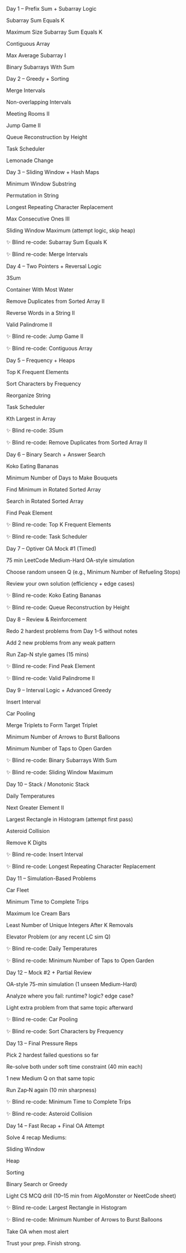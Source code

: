 Day 1 – Prefix Sum + Subarray Logic

Subarray Sum Equals K

Maximum Size Subarray Sum Equals K

Contiguous Array

Max Average Subarray I

Binary Subarrays With Sum


Day 2 – Greedy + Sorting

Merge Intervals

Non-overlapping Intervals

Meeting Rooms II

Jump Game II

Queue Reconstruction by Height

Task Scheduler

Lemonade Change

Day 3 – Sliding Window + Hash Maps

Minimum Window Substring

Permutation in String

Longest Repeating Character Replacement

Max Consecutive Ones III

Sliding Window Maximum (attempt logic, skip heap)

✨ Blind re-code: Subarray Sum Equals K

✨ Blind re-code: Merge Intervals

Day 4 – Two Pointers + Reversal Logic

3Sum

Container With Most Water

Remove Duplicates from Sorted Array II

Reverse Words in a String II

Valid Palindrome II

✨ Blind re-code: Jump Game II

✨ Blind re-code: Contiguous Array

Day 5 – Frequency + Heaps

Top K Frequent Elements

Sort Characters by Frequency

Reorganize String

Task Scheduler

Kth Largest in Array

✨ Blind re-code: 3Sum

✨ Blind re-code: Remove Duplicates from Sorted Array II

Day 6 – Binary Search + Answer Search

Koko Eating Bananas

Minimum Number of Days to Make Bouquets

Find Minimum in Rotated Sorted Array

Search in Rotated Sorted Array

Find Peak Element

✨ Blind re-code: Top K Frequent Elements

✨ Blind re-code: Task Scheduler

Day 7 – Optiver OA Mock #1 (Timed)

75 min LeetCode Medium-Hard OA-style simulation

Choose random unseen Q (e.g., Minimum Number of Refueling Stops)

Review your own solution (efficiency + edge cases)

✨ Blind re-code: Koko Eating Bananas

✨ Blind re-code: Queue Reconstruction by Height

Day 8 – Review & Reinforcement

Redo 2 hardest problems from Day 1–5 without notes

Add 2 new problems from any weak pattern

Run Zap-N style games (15 mins)

✨ Blind re-code: Find Peak Element

✨ Blind re-code: Valid Palindrome II

Day 9 – Interval Logic + Advanced Greedy

Insert Interval

Car Pooling

Merge Triplets to Form Target Triplet

Minimum Number of Arrows to Burst Balloons

Minimum Number of Taps to Open Garden

✨ Blind re-code: Binary Subarrays With Sum

✨ Blind re-code: Sliding Window Maximum

Day 10 – Stack / Monotonic Stack

Daily Temperatures

Next Greater Element II

Largest Rectangle in Histogram (attempt first pass)

Asteroid Collision

Remove K Digits

✨ Blind re-code: Insert Interval

✨ Blind re-code: Longest Repeating Character Replacement

Day 11 – Simulation-Based Problems

Car Fleet

Minimum Time to Complete Trips

Maximum Ice Cream Bars

Least Number of Unique Integers After K Removals

Elevator Problem (or any recent LC sim Q)

✨ Blind re-code: Daily Temperatures

✨ Blind re-code: Minimum Number of Taps to Open Garden

Day 12 – Mock #2 + Partial Review

OA-style 75-min simulation (1 unseen Medium-Hard)

Analyze where you fail: runtime? logic? edge case?

Light extra problem from that same topic afterward

✨ Blind re-code: Car Pooling

✨ Blind re-code: Sort Characters by Frequency

Day 13 – Final Pressure Reps

Pick 2 hardest failed questions so far

Re-solve both under soft time constraint (40 min each)

1 new Medium Q on that same topic

Run Zap‑N again (10 min sharpness)

✨ Blind re-code: Minimum Time to Complete Trips

✨ Blind re-code: Asteroid Collision

Day 14 – Fast Recap + Final OA Attempt

Solve 4 recap Mediums:

Sliding Window

Heap

Sorting

Binary Search or Greedy

Light CS MCQ drill (10–15 min from AlgoMonster or NeetCode sheet)

✨ Blind re-code: Largest Rectangle in Histogram

✨ Blind re-code: Minimum Number of Arrows to Burst Balloons

Take OA when most alert

Trust your prep. Finish strong.

